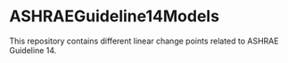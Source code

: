 # ASHRAEGuideline14Models
This repository contains different linear change points related to ASHRAE Guideline 14. 
